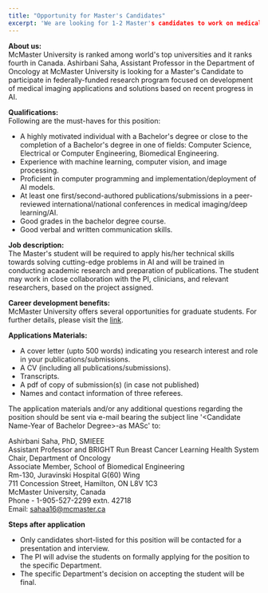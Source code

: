 ```yaml
---
title: "Opportunity for Master's Candidates"
excerpt: 'We are looking for 1-2 Master's candidates to work on medical imaging and health data analysis related problems. The details of this position can be found by clicking on the link provided above.'
---
```

**About us:** <br>
McMaster University is ranked among world's top universities and it ranks fourth in Canada. Ashirbani Saha, Assistant Professor in the Department of Oncology at McMaster University is looking for a Master's Candidate to participate in federally-funded research program focused on development of medical imaging applications and solutions based on recent progress in AI.


**Qualifications:** <br>
Following are the must-haves for this position:<br>  
* A highly motivated individual with a Bachelor's degree or close to the completion of a Bachelor's degree in one of fields: Computer Science, Electrical or Computer Engineering, Biomedical Engineering.
* Experience with machine learning, computer vision, and image processing.
* Proficient in computer programming and implementation/deployment of AI models.
* At least one first/second-authored publications/submissions in a peer-reviewed international/national conferences in medical imaging/deep learning/AI.
* Good grades in the bachelor degree course.
* Good verbal and written communication skills.

**Job description:**<br>
The Master's student will be required to apply his/her technical skills towards solving cutting-edge problems in AI and will be trained in conducting academic research and preparation of publications. The student may work in close collaboration with the PI, clinicians, and relevant researchers, based on the project assigned.

**Career development benefits:**  
McMaster University offers several opportunities for graduate students. For further details, please visit the [link](https://gs.mcmaster.ca/app/uploads/2019/11/postdocfellows_policy.pdf).

**Applications Materials:**<br>
* A cover letter (upto 500 words) indicating you research interest and role in your publications/submissions.
* A CV (including all publications/submissions).
* Transcripts.
* A pdf of copy of submission(s) (in case not published)
* Names and contact information of three referees.

The application materials and/or any additional questions regarding the position should be sent via e-mail bearing the subject line '\<Candidate Name-Year of Bachelor Degree\>-as MASc' to:

Ashirbani Saha, PhD, SMIEEE<br>
Assistant Professor and BRIGHT Run Breast Cancer Learning Health System Chair, Department of Oncology<br>
Associate Member, School of Biomedical Engineering<br>
Rm-130, Juravinski Hospital G(60) Wing<br>
711 Concession Street, Hamilton, ON L8V 1C3<br>
McMaster University, Canada<br>
Phone - 1-905-527-2299 extn. 42718<br>
Email: sahaa16@mcmaster.ca<br>

**Steps after application**<br>
* Only candidates short-listed for this position will be contacted for a presentation and interview.<br>
* The PI will advise the students on formally applying for the position to the specific Department.<br>
* The specific Department's decision on accepting the student will be final.<br>
